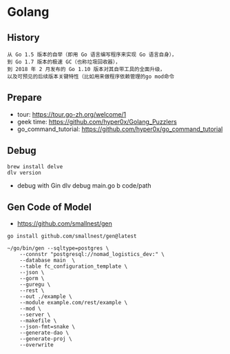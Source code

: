 # Golang

## History
```
从 Go 1.5 版本的自举（即用 Go 语言编写程序来实现 Go 语言自身），
到 Go 1.7 版本的极速 GC（也称垃圾回收器），
到 2018 年 2 月发布的 Go 1.10 版本对其自带工具的全面升级，
以及可预见的后续版本关键特性（比如用来做程序依赖管理的go mod命令
```
## Prepare
- tour: https://tour.go-zh.org/welcome/1
- geek time: https://github.com/hyper0x/Golang_Puzzlers
- go_command_tutorial: https://github.com/hyper0x/go_command_tutorial
## Debug
```
brew install delve
dlv version
```
- debug with Gin
dlv debug main.go
b code/path

## Gen Code of Model 
- https://github.com/smallnest/gen
```
go install github.com/smallnest/gen@latest     

~/go/bin/gen --sqltype=postgres \
   	--connstr "postgresql://nomad_logistics_dev:" \
   	--database main  \
    --table fc_configuration_template \
   	--json \
   	--gorm \
   	--guregu \
   	--rest \
   	--out ./example \
   	--module example.com/rest/example \
   	--mod \
   	--server \
   	--makefile \
   	--json-fmt=snake \
   	--generate-dao \
   	--generate-proj \
   	--overwrite
```